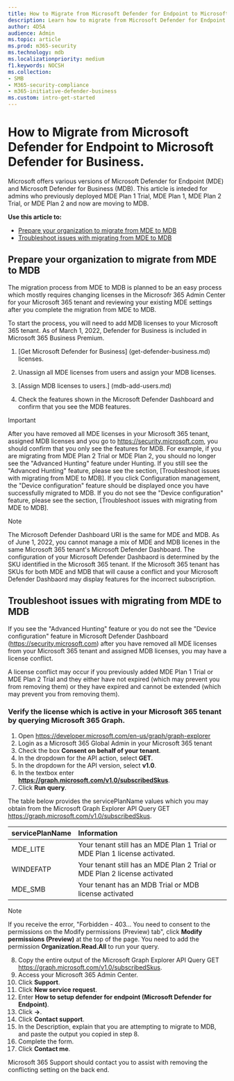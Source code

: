 ```yaml
---
title: How to Migrate from Microsoft Defender for Endpoint to Microsoft Defender for Business.
description: Learn how to migrate from Microsoft Defender for Endpoint Plan 1 or Microsoft Defender for Endpoint Plan 2 to Microsoft Defender for Business.
author: 4D5A
audience: Admin
ms.topic: article
ms.prod: m365-security
ms.technology: mdb
ms.localizationpriority: medium
f1.keywords: NOCSH 
ms.collection: 
- SMB
- M365-security-compliance
- m365-initiative-defender-business
ms.custom: intro-get-started
---
```


# How to Migrate from Microsoft Defender for Endpoint to Microsoft Defender for Business.

Microsoft offers various versions of Microsoft Defender for Endpoint (MDE) and Microsoft Defender for Business (MDB). This article is inteded for admins who previously deployed MDE Plan 1 Trial, MDE Plan 1, MDE Plan 2 Trial, or MDE Plan 2 and now are moving to MDB.

**Use this article to:**
- [Prepare your organization to migrate from MDE to MDB](#prepare-your-organization-to-migrate-from-mde-to-mdb)
- [Troubleshoot issues with migrating from MDE to MDB](#troubleshoot-issues-with-migrating-from-mde-to-mdb)

## Prepare your organization to migrate from MDE to MDB

The migration process from MDE to MDB is planned to be an easy process which mostly requires changing licenses in the Microsofr 365 Admin Center for your Microsoft 365 tenant and reviewing your existing MDE settings after you complete the migration from MDE to MDB.

To start the process, you will need to add MDB licenses to your Microsoft 365 tenant. As of March 1, 2022, Defender for Business is included in Microsoft 365 Business Premium.

1. [Get Microsoft Defender for Business] (get-defender-business.md) licenses.

2. Unassign all MDE licenses from users and assign your MDB licenses.

2. [Assign MDB licenses to users.] (mdb-add-users.md)

3. Check the features shown in the Microsoft Defender Dashboard and confirm that you see the MDB features.

> [!IMPORTANT]
> After you have removed all MDE licenses in your Microsoft 365 tenant, assigned MDB licenses and you go to https://security.microsoft.com, you should confirm that you only see the features for MDB.
> For example, if you are migrating from MDE Plan 2 Trial or MDE Plan 2, you should no longer see the "Advanced Hunting" feature under Hunting. If you still see the "Advanced Hunting" feature, please see the section, [Troubleshoot issues with migrating from MDE to MDB].
> If you click Configuration management, the "Device configuration" feature should be displayed once you have successfully migrated to MDB. If you do not see the "Device configuration" feature, please see the section, [Troubleshoot issues with migrating from MDE to MDB].
>

> [!NOTE]
> The Microsoft Defender Dashboard URI is the same for MDE and MDB. As of June 1, 2022, you cannot manage a mix of MDE and MDB licenes in the same Microsoft 365 tenant's Microsoft Defender Dashboard. The configuration of your Microsoft Defender Dashbaord is determined by the SKU identified in the Microsoft 365 tenant. If the Microsoft 365 tenant has SKUs for both MDE and MDB that will cause a conflict and your Microsoft Defender Dashbaord may display features for the incorrect subscription.
>

## Troubleshoot issues with migrating from MDE to MDB

If you see the "Advanced Hunting" feature or you do not see the "Device configuration" feature in Microsoft Defender Dashboard (https://security.microsoft.com) after you have removed all MDE licenses from your Microsoft 365 tenant and assigned MDB licenses, you may have a license conflict.

A license conflict may occur if you previously added MDE Plan 1 Trial or MDE Plan 2 Trial and they either have not expired (which may prevent you from removing them) or they have expired and cannot be extended (which may prevent you from removing them).

### Verify the license which is active in your Microsoft 365 tenant by querying Microsoft 365 Graph.

1. Open https://developer.microsoft.com/en-us/graph/graph-explorer 
2. Login as a Microsoft 365 Global Admin in your Microsoft 365 tenant
3. Check the box **Consent on behalf of your tenant**.
4. In the dropdown for the API action, select **GET**.
5. In the dropdown for the API version, select **v1.0**.
6. In the textbox enter **https://graph.microsoft.com/v1.0/subscribedSkus**.
7. Click **Run query**.

The table below provides the servicePlanName values which you may obtain from the Microsoft Graph Explorer API Query GET https://graph.microsoft.com/v1.0/subscribedSkus.

   | servicePlanName | Information |
   |:---|:---|
   | MDE_LITE | Your tenant still has an MDE Plan 1 Trial or MDE Plan 1 license activated. |
   | WINDEFATP | Your tenant still has an MDE Plan 2 Trial or MDE Plan 2 license activated |
   | MDE_SMB | Your tenant has an MDB Trial or MDB license activated |

>[!NOTE]
> If you receive the error, "Forbidden - 403... You need to consent to the permissions on the Modify permissions (Preview) tab", click **Modify permissions (Preview)** at the top of the page. You need to add the permission **Organization.Read.All** to run your query.
>

8. Copy the entire output of the Microsoft Graph Explorer API Query GET https://graph.microsoft.com/v1.0/subscribedSkus.
9. Access your Microsoft 365 Admin Center.
10. Click **Support**.
11. Click **New service request**.
12. Enter **How to setup defender for endpoint (Microsoft Defender for Endpoint)**.
13. Click **->**.
14. Click **Contact support**.
15. In the Description, explain that you are attempting to migrate to MDB, and paste the output you copied in step 8.
16. Complete the form.
17. Click **Contact me**.

Microsoft 365 Support should contact you to assist with removing the conflicting setting on the back end.